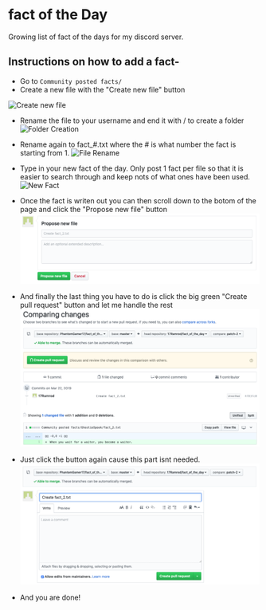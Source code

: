 # fact of the Day
Growing list of fact of the days for my discord server.

## Instructions on how to add a fact-

- Go to ```Community posted facts/```
- Create a new file with the "Create new file" button

![Create new file](/images/create_new_file.png)
- Rename the file to your username and end it with / to create a folder
![Folder Creation](/images/folder_creation.png)

- Rename again to fact_#.txt where the # is what number the fact is starting from 1.
![File Rename](/images/file_rename.png)
- Type in your new fact of the day. Only post 1 fact per file so that it is easier to search through and keep nots of what ones have been used.
![New Fact](/images/new_fact.png)

- Once the fact is writen out you can then scroll down to the botom of the page and click the "Propose new file" button
![Propose new file](/images/propose_new_file.png)

- And finally the last thing you have to do is click the big green "Create pull request" button and let me handle the rest
![Create pull request](/images/create_pull_request.png)

- Just click the button again cause this part isnt needed.
![Create pull request again](/images/create_pull_request_again.png)

- And you are done!
